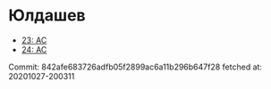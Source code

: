 # Юлдашев
- [23: AC](23.md)
- [24: AC](24.md)

Commit: 842afe683726adfb05f2899ac6a11b296b647f28
 fetched at: 20201027-200311
